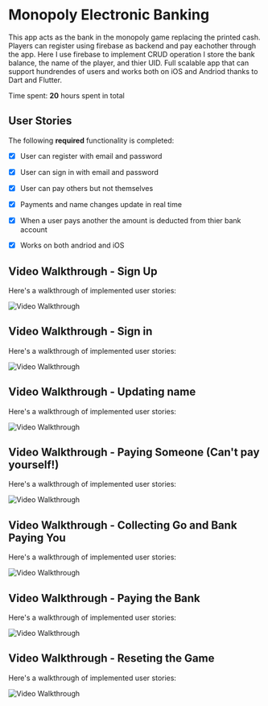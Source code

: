 # Monopoly Electronic Banking
This app acts as the bank in the monopoly game replacing the printed cash.
Players can register using firebase as backend and pay eachother through the app. 
Here I use firebase to implement CRUD operation I store the bank balance, the name of the player, and thier UID. 
Full scalable app that can support hundrendes of users and works both on iOS and Andriod thanks to Dart and Flutter. 

Time spent: **20** hours spent in total

## User Stories

The following **required** functionality is completed:

- [x] User can register with email and password
- [x] User can sign in with email and password 
- [x] User can pay others but not themselves  
- [x] Payments and name changes update in real time  
- [x] When a user pays another the amount is deducted from thier bank account
- [x] Works on both andriod and iOS  


## Video Walkthrough - Sign Up

Here's a walkthrough of implemented user stories:

<img src='http://g.recordit.co/TV4wdVlIft.gif' title='Video Walkthrough On Simulator' width='' alt='Video Walkthrough' />

## Video Walkthrough - Sign in

Here's a walkthrough of implemented user stories:

<img src='http://g.recordit.co/rVmjKcfT8s.gif' title='Video Walkthrough On Simulator' width='' alt='Video Walkthrough' />

## Video Walkthrough - Updating name 

Here's a walkthrough of implemented user stories:

<img src='http://g.recordit.co/bOaFHnxxo1.gif' title='Video Walkthrough On Simulator' width='' alt='Video Walkthrough' />

## Video Walkthrough - Paying Someone (Can't pay yourself!) 

Here's a walkthrough of implemented user stories:

<img src='http://g.recordit.co/EQJIlgkZjU.gif' title='Video Walkthrough On Simulator' width='' alt='Video Walkthrough' />

## Video Walkthrough - Collecting Go and Bank Paying You  

Here's a walkthrough of implemented user stories:

<img src='http://g.recordit.co/21LN2IwaBZ.gif' title='Video Walkthrough On Simulator' width='' alt='Video Walkthrough' />

## Video Walkthrough - Paying the Bank  

Here's a walkthrough of implemented user stories:

<img src='http://g.recordit.co/KW2W5Ka45b.gif' title='Video Walkthrough On Simulator' width='' alt='Video Walkthrough' />

## Video Walkthrough - Reseting the Game   

Here's a walkthrough of implemented user stories:

<img src='http://g.recordit.co/G1UuoDrOrS.gif' title='Video Walkthrough On Simulator' width='' alt='Video Walkthrough' />

